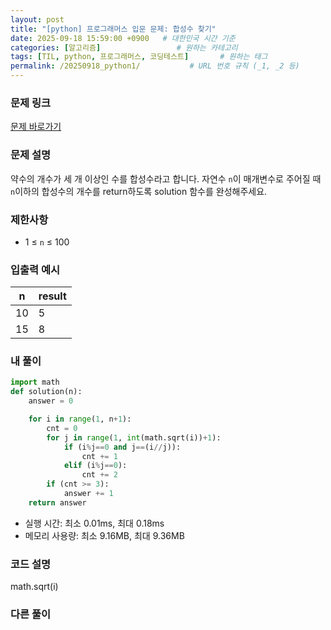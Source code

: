 ```yaml
---
layout: post
title: "[python] 프로그래머스 입문 문제: 합성수 찾기"
date: 2025-09-18 15:59:00 +0900   # 대한민국 시간 기준
categories: [알고리즘]                 # 원하는 카테고리
tags: [TIL, python, 프로그래머스, 코딩테스트]       # 원하는 태그
permalink: /20250918_python1/           # URL 번호 규칙 (_1, _2 등)
---
```


### 문제 링크

[문제 바로가기](https://school.programmers.co.kr/learn/courses/30/lessons/120846)

### 문제 설명

약수의 개수가 세 개 이상인 수를 합성수라고 합니다. 자연수 `n`이 매개변수로 주어질 때 `n`이하의 합성수의 개수를 return하도록 solution 함수를 완성해주세요.



### 제한사항

- 1 ≤ `n` ≤ 100



### 입출력 예시

| n | result |
| --- | --- | 
| 10 | 5 |
| 15 | 8 |


### 내 풀이

```python
import math
def solution(n):
    answer = 0

    for i in range(1, n+1):
        cnt = 0
        for j in range(1, int(math.sqrt(i))+1):
            if (i%j==0 and j==(i//j)):
                cnt += 1
            elif (i%j==0):
                cnt += 2
        if (cnt >= 3):
            answer += 1
    return answer
```

- 실행 시간: 최소 0.01ms, 최대 0.18ms
- 메모리 사용량: 최소 9.16MB, 최대 9.36MB



### 코드 설명
math.sqrt(i)



### 다른 풀이